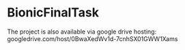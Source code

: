 # BionicFinalTask

The project is also available via google drive hosting:
googledrive.com/host/0BwaXedWv1d-7cnhSX01GWW1Xams
